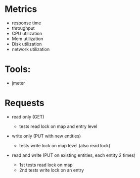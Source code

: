 # Metrics

- response time
- throughput
- CPU utilization
- Mem utilization
- Disk utilization
- network utilization


# Tools:

- jmeter

# Requests

- read only (GET)
    - tests read lock on map and entry level

- write only (PUT with new entities)
    - tests write lock on map level (also read lock)

- read and write (PUT on existing entities, each entity 2 times)
    - 1st tests read lock on map
    - 2nd tests write lock on an entry
